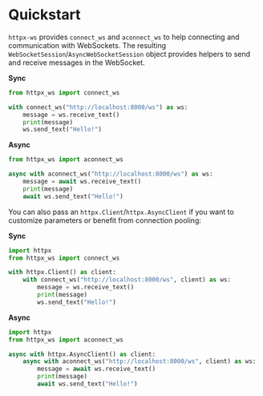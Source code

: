 # Quickstart

`httpx-ws` provides `connect_ws` and `aconnect_ws` to help connecting and communication with WebSockets. The resulting `WebSocketSession`/`AsyncWebSocketSession` object provides helpers to send and receive messages in the WebSocket.

**Sync**

```py
from httpx_ws import connect_ws

with connect_ws("http://localhost:8000/ws") as ws:
    message = ws.receive_text()
    print(message)
    ws.send_text("Hello!")
```

**Async**

```py
from httpx_ws import aconnect_ws

async with aconnect_ws("http://localhost:8000/ws") as ws:
    message = await ws.receive_text()
    print(message)
    await ws.send_text("Hello!")
```

You can also pass an `httpx.Client`/`httpx.AsyncClient` if you want to customize parameters or benefit from connection pooling:

**Sync**

```py
import httpx
from httpx_ws import connect_ws

with httpx.Client() as client:
    with connect_ws("http://localhost:8000/ws", client) as ws:
        message = ws.receive_text()
        print(message)
        ws.send_text("Hello!")
```

**Async**

```py
import httpx
from httpx_ws import aconnect_ws

async with httpx.AsyncClient() as client:
    async with aconnect_ws("http://localhost:8000/ws", client) as ws:
        message = await ws.receive_text()
        print(message)
        await ws.send_text("Hello!")
```

